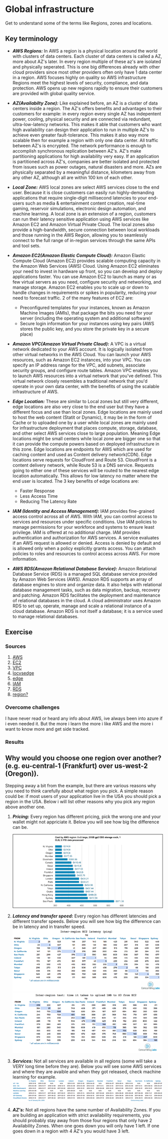 # Global infrastructure
Get to understand some of the terms like Regions, zones and locations.


## Key terminology
- ***AWS Regions:*** In AWS a region is a physical location around the world with clusters of data centers. Each cluster of data centers is called a AZ, more about AZ's later. In every region multiple of these az's are isolated and physically seperated. This is one big differences already with other cloud providers since most other providers often only have 1 data center in a region. AWS focuses highly on quality so AWS infrastructure Regions meet the highest levels of security, compliance, and data protection. AWS opens up new regions rapidly to ensure their customers are provided with global quality service.
- ***AZ(Availabilty Zone):*** Like explained before, an AZ is a cluster of data centers inside a region. The AZ's offers benefits and advantages to their customers for example: in every region every single AZ has indepentent power, cooling, physical security and are connected via redundant, ultra-low-latency networks. This makes it able that customers who want high availability can design their application to run in multiple AZ's to achieve even greater fault-tolerance. This makes it also way more scalable then for example a region with only one data center. All traffic between AZ's is encrypted. The network performance is enough to accomplish synchronous replication between AZ's. AZ's make partitioning applications for high availability very easy. If an application is partitioned across AZ's, companies are better isolated and protected from issues such as power outages, natural disasters and more. AZs are physically separated by a meaningful distance, kilometers away from any other AZ, although all are within 100 km of each other.
- ***Local Zone:*** AWS local zones are select AWS services close to the end user. Because it is close customers can easily run highly-demanding applications that require single-digit millisecond latencies to your end-users such as media & entertainment content creation, real-time gaming, reservoir simulations, electronic design automation, and machine learning. A local zone is an extension of a region, customers can run their latency sensitive application using AWS services like Amazon EC2 and Amazon Virtual Private Cloud. The local zones also provide a high-bandwidth, secure connection between local workloads and those running in the AWS Region, allowing you to seamlessly connect to the full range of in-region services through the same APIs and tool sets. 
- ***Amazon EC2(Amazon Elastic Compute Cloud):*** Amazon Elastic Compute Cloud (Amazon EC2) provides scalable computing capacity in the Amazon Web Services (AWS) Cloud. Using Amazon EC2 eliminates your need to invest in hardware up front, so you can develop and deploy applications faster. You can use Amazon EC2 to launch as many or as few virtual servers as you need, configure security and networking, and manage storage. Amazon EC2 enables you to scale up or down to handle changes in requirements or spikes in popularity, reducing your need to forecast traffic. 2 of the many features of EC2 are:
  - Preconfigured templates for your instances, known as Amazon Machine Images (AMIs), that package the bits you need for your server (including the operating system and additional software)
  - Secure login information for your instances using key pairs (AWS stores the public key, and you store the private key in a secure place)
- ***Amazon VPC(Amazon Virtual Private Cloud):*** A VPC is a virtual network dedicated to your AWS account. It is logically isolated from other virtual networks in the AWS Cloud. You can launch your AWS resources, such as Amazon EC2 instances, into your VPC. You can specify an IP address range for the VPC, add subnets, associate security groups, and configure route tables.
Amazon VPC enables you to launch AWS resources into a virtual network that you've defined. This virtual network closely resembles a traditional network that you'd operate in your own data center, with the benefits of using the scalable infrastructure of AWS.
- ***Edge Location:*** These are similar to Local zones but still very different, edge locations are also very close to the end user but they have a different focus and use than local zones. Edge locations are mainly used to host the web content (Statit or Dynamic), it may be in the form of Cache or to uploaded one by a user while local zones are mainly used for infrastructure deployment that places compute, storage, database, and other select AWS services close to large population. Meaning Edge locations might be small centers while local zone are bigger one so that it can provide the compute powers based on deployed infrastructure in this zone. Edge locations are endpoints for AWS which are used for caching content and used as Content delivery network(CDN). Edge locations serve requests for CloudFront and Route 53. CloudFront is a content delivery network, while Route 53 is a DNS service. Requests going to either one of these services will be routed to the nearest edge location automatically. This allows for low latency no matter where the end user is located. The 3 key benefits of edge locations are:
  - Faster Response
  - Less Access Time
  - Reducing The Latency Rate

- ***IAM (Identity and Access Management):*** IAM provides fine-grained access control across all of AWS. With IAM, you can control access to services and resources under specific conditions. Use IAM policies to manage permissions for your workforce and systems to ensure least privilege. IAM is offered at no additional charge. IAM provides authentication and authorization for AWS services. A service evaluates if an AWS request is allowed or denied. Access is denied by default and is allowed only when a policy explicitly grants access. You can attach policies to roles and resources to control access across AWS. For more information.
- ***AWS RDS(Amazon Relational Database Service):*** Amazon Relational Database Service (RDS) is a managed SQL database service provided by Amazon Web Services (AWS). Amazon RDS supports an array of database engines to store and organize data. It also helps with relational database management tasks, such as data migration, backup, recovery and patching. Amazon RDS facilitates the deployment and maintenance of relational databases in the cloud. A cloud administrator uses Amazon RDS to set up, operate, manage and scale a relational instance of a cloud database. Amazon RDS is not itself a database; it is a service used to manage relational databases.



## Exercise
### Sources
1. [AWS](https://aws.amazon.com/about-aws/global-infrastructure/regions_az/)
2. [EC2](https://docs.aws.amazon.com/AWSEC2/latest/UserGuide/concepts.html)
3. [VPC](https://docs.aws.amazon.com/vpc/latest/userguide/how-it-works.html)
4. [locvsedge](https://stackoverflow.com/questions/63786743/aws-edge-locations-vs-local-zones)
5. [edge](https://azurelessons.com/aws-edge-locations/)
6. [IAM](https://aws.amazon.com/iam/faqs/#:~:text=IAM%20provides%20fine%2Dgrained%20access,offered%20at%20no%20additional%20charge.)
7. [RDS](https://www.techtarget.com/searchaws/definition/Amazon-Relational-Database-Service-RDS#:~:text=An%20Amazon%20RDS%20instance%20is,Oracle%20and%20SQL%20Server%20instances.)
8. [region?](https://www.concurrencylabs.com/blog/choose-your-aws-region-wisely/#:~:text=If%20most%20of%20your%20users,in%20the%20US%20or%20Canada.)


### Overcome challenges
I have never read or heard any info about AWS, ive always been into azure if i even needed it. But the more i learn the more i like AWS and the more i want to know more and get side tracked.


### Results

## Why would you choose one region over another? (e.g. eu-central-1 (Frankfurt) over us-west-2 (Oregon)).

Stepping away a bit from the example, but there are various reasons why you need to think carefully about what region you pick. A simple reason could be: if most users of your application live in the USA you should pick a region in the USA. Below i will list other reasons why you pick any region above another one.

1. ***Pricing:*** Every region has different pricing, pick the wrong one and your wallet might not appriciate it.
Below you will see how big the difference can be.

    ![SS](../../../00_includes/AWS-01/awsprice.png)

2. ***Latency and transfer speed:*** Every region has different latencies and different transfer speeds.
Below you will see how big the difference can be in latency and in transfer speed.
![SS](../../../00_includes/AWS-01/ping.png)
![SS](../../../00_includes/AWS-01/ping2.png)

3. ***Services:*** Not all services are available in all regions (some will take a VERY long time before they are).
Below you will see some AWS services and where they are avaible and when they got released, check machine learning for example.
![SS](../../../00_includes/AWS-01/service-launch-dates.png)

4. ***AZ's:*** Not all regions have the same number of Availability Zones. If you are building an application with strict availability requirements, you should probably stay away from those four regions that only have 2 Availability Zones. When one goes down you will only have 1 left. If one goes down in a region with 4 AZ's you would have 3 left.



